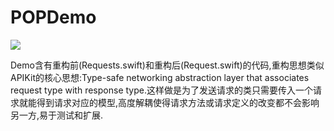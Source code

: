 # POPDemo

![](https://ws3.sinaimg.cn/large/006tNc79ly1fjx9ibxe9ij31ck0ou0um.jpg)


Demo含有重构前(Requests.swift)和重构后(Request.swift)的代码,重构思想类似APIKit的核心思想:Type-safe networking abstraction layer that associates request type with response type.这样做是为了发送请求的类只需要传入一个请求就能得到请求对应的模型,高度解耦使得请求方法或请求定义的改变都不会影响另一方,易于测试和扩展.

